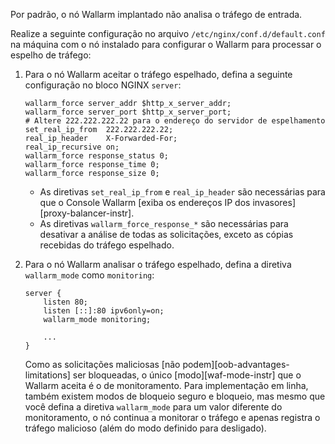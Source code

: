 Por padrão, o nó Wallarm implantado não analisa o tráfego de entrada.

Realize a seguinte configuração no arquivo `/etc/nginx/conf.d/default.conf` na máquina com o nó instalado para configurar o Wallarm para processar o espelho de tráfego:

1. Para o nó Wallarm aceitar o tráfego espelhado, defina a seguinte configuração no bloco NGINX `server`:

    ```
    wallarm_force server_addr $http_x_server_addr;
    wallarm_force server_port $http_x_server_port;
    # Altere 222.222.222.22 para o endereço do servidor de espelhamento
    set_real_ip_from  222.222.222.22;
    real_ip_header    X-Forwarded-For;
    real_ip_recursive on;
    wallarm_force response_status 0;
    wallarm_force response_time 0;
    wallarm_force response_size 0;
    ```

    * As diretivas `set_real_ip_from` e `real_ip_header` são necessárias para que o Console Wallarm [exiba os endereços IP dos invasores][proxy-balancer-instr].
    * As diretivas `wallarm_force_response_*` são necessárias para desativar a análise de todas as solicitações, exceto as cópias recebidas do tráfego espelhado.
1. Para o nó Wallarm analisar o tráfego espelhado, defina a diretiva `wallarm_mode` como `monitoring`:

    ```
    server {
        listen 80;
        listen [::]:80 ipv6only=on;
        wallarm_mode monitoring;

        ...
    }
    ```

    Como as solicitações maliciosas [não podem][oob-advantages-limitations] ser bloqueadas, o único [modo][waf-mode-instr] que o Wallarm aceita é o de monitoramento. Para implementação em linha, também existem modos de bloqueio seguro e bloqueio, mas mesmo que você defina a diretiva `wallarm_mode` para um valor diferente do monitoramento, o nó continua a monitorar o tráfego e apenas registra o tráfego malicioso (além do modo definido para desligado).
